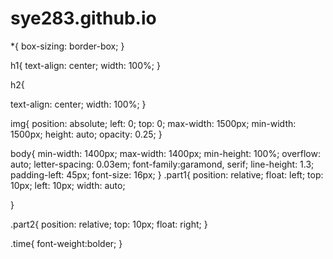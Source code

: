 # sye283.github.io
*{
	box-sizing: border-box;
}

h1{
  text-align: center;
  width: 100%;
}

h2{

  text-align: center;
  width: 100%;
}

img{
  position: absolute;
  left: 0;
  top: 0;
  max-width: 1500px;
  min-width: 1500px;
  height: auto;
  opacity: 0.25;
}

body{
  min-width: 1400px;
  max-width: 1400px;
  min-height: 100%;
  overflow: auto;
  letter-spacing: 0.03em;
  font-family:garamond, serif;
  line-height: 1.3;
  padding-left: 45px;
  font-size: 16px;
}
.part1{
  position: relative;
  float: left;
  top: 10px;
  left: 10px;
  width: auto;

}

.part2{
  position: relative;
  top: 10px;
  float: right;
}

.time{
  font-weight:bolder;
}
